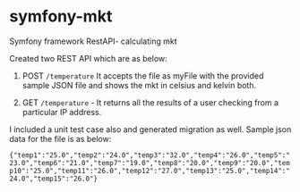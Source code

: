 # symfony-mkt
Symfony framework RestAPI- calculating mkt

Created two REST API which are as below:

1. POST `/temperature`   It accepts the file as myFile with the provided sample JSON file and shows the mkt in celsius and kelvin both.

2. GET `/temperature`  - It returns all the results of a user checking from a particular IP address.

I included a unit test case also and generated migration as well.
Sample json data for the file is as below:

`{"temp1":"25.0","temp2":"24.0","temp3":"32.0","temp4":"26.0","temp5":"23.0","temp6":"21.0","temp7":"19.0","temp8":"20.0","temp9":"20.0","temp10":"25.0","temp11":"26.0","temp12":"27.0","temp13":"25.0","temp14":"24.0","temp15":"26.0"}`



